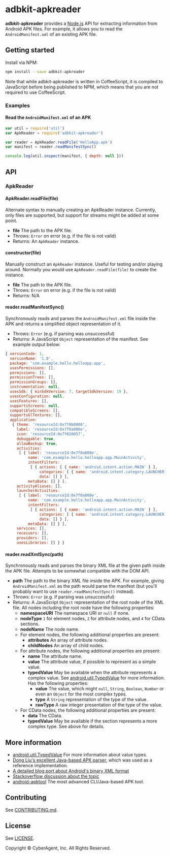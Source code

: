 # adbkit-apkreader

**adbkit-apkreader** provides a [Node.js](http://nodejs.org/) API for extracting information from Android APK files. For example, it allows you to read the `AndroidManifest.xml` of an existing APK file.

## Getting started

Install via NPM:

```bash
npm install --save adbkit-apkreader
```

Note that while adbkit-apkreader is written in CoffeeScript, it is compiled to JavaScript before being published to NPM, which means that you are not required to use CoffeeScript.

### Examples

#### Read the `AndroidManifest.xml` of an APK

```javascript
var util = require('util')
var ApkReader = require('adbkit-apkreader')

var reader = ApkReader.readFile('HelloApp.apk')
var manifest = reader.readManifestSync()

console.log(util.inspect(manifest, { depth: null }))
```

## API

### ApkReader

#### ApkReader.readFile(file)

Alternate syntax to manually creating an ApkReader instance. Currently, only files are supported, but support for streams might be added at some point.

* **file** The path to the APK file.
* Throws: `Error` on error (e.g. if the file is not valid)
* Returns: An `ApkReader` instance.

#### constructor(file)

Manually construct an `ApkReader` instance. Useful for testing and/or playing around. Normally you would use `ApkReader.readFile(file)` to create the instance.

* **file** The path to the APK file.
* Throws: `Error` on error (e.g. if the file is not valid)
* Returns: N/A

#### reader.readManifestSync()

Synchronously reads and parses the `AndroidManifest.xml` file inside the APK and returns a simplified object representation of it.

* Throws: `Error` (e.g. if parsing was unsuccessful)
* Returns: A JavaScript `Object` representation of the manifest. See example output below:

```javascript
{ versionCode: 1,
  versionName: '1.0',
  package: 'com.example.hello.helloapp.app',
  usesPermissions: [],
  permissions: [],
  permissionTrees: [],
  permissionGroups: [],
  instrumentation: null,
  usesSdk: { minSdkVersion: 7, targetSdkVersion: 19 },
  usesConfiguration: null,
  usesFeatures: [],
  supportsScreens: null,
  compatibleScreens: [],
  supportsGlTextures: [],
  application:
   { theme: 'resourceId:0x7f0b0000',
     label: 'resourceId:0x7f0a000e',
     icon: 'resourceId:0x7f020057',
     debuggable: true,
     allowBackup: true,
     activities:
      [ { label: 'resourceId:0x7f0a000e',
          name: 'com.example.hello.helloapp.app.MainActivity',
          intentFilters:
           [ { actions: [ { name: 'android.intent.action.MAIN' } ],
               categories: [ { name: 'android.intent.category.LAUNCHER' } ],
               data: [] } ],
          metaData: [] } ],
     activityAliases: [],
     launcherActivities:
      [ { label: 'resourceId:0x7f0a000e',
          name: 'com.example.hello.helloapp.app.MainActivity',
          intentFilters:
           [ { actions: [ { name: 'android.intent.action.MAIN' } ],
               categories: [ { name: 'android.intent.category.LAUNCHER' } ],
               data: [] } ],
          metaData: [] } ],
     services: [],
     receivers: [],
     providers: [],
     usesLibraries: [] } }
```

#### reader.readXmlSync(path)

Synchronously reads and parses the binary XML file at the given path inside the APK file. Attempts to be somewhat compatible with the DOM API.

* **path** The path to the binary XML file inside the APK. For example, giving `AndroidManifest.xml` as the path would parse the manifest (but you'll probably want to use `reader.readManifestSync()` instead).
* Throws: `Error` (e.g. if parsing was unsuccessful)
* Returns:  A JavaScript `Object` representation of the root node of the XML file. All nodes including the root node have the following properties:
    - **namespaceURI** The namespace URI or `null` if none.
    - **nodeType** `1` for element nodes, `2` for attribute nodes, and `4` for CData sections.
    - **nodeName** The node name.
    - For element nodes, the following additional properties are present:
        * **attributes** An array of attribute nodes.
        * **childNodes** An array of child nodes.
    - For attribute nodes, the following additional properties are present:
        * **name** The attribute name.
        * **value** The attribute value, if possible to represent as a simple value.
        * **typedValue** May be available when the attribute represents a complex value. See [android.util.TypedValue](http://developer.android.com/reference/android/util/TypedValue.html) for more information. Has the following properties:
            - **value** The value, which might `null`, `String`, `Boolean`, `Number` or even an `Object` for the most complex types.
            - **type** A `String` representation of the type of the value.
            - **rawType** A raw integer presentation of the type of the value.
    - For CData nodes, the following additional properties are present:
        * **data** The CData.
        * **typedValue** May be available if the section represents a more complex type. See above for details.

## More information

* [android.util.TypedValue](http://developer.android.com/reference/android/util/TypedValue.html) For more information about value types.
* [Dong Liu's excellent Java-based APK parser](https://github.com/xiaxiaocao/apk-parser), which was used as a reference implementation.
* [A detailed blog port about Android's binary XML format](http://justanapplication.wordpress.com/category/android/android-binary-xml/)
* [Stackoverflow discussion about the topic](http://stackoverflow.com/questions/2097813/how-to-parse-the-androidmanifest-xml-file-inside-an-apk-package)
* [android-apktool](https://code.google.com/p/android-apktool/) The most advanced CLI/Java-based APK tool.

## Contributing

See [CONTRIBUTING.md](CONTRIBUTING.md).

## License

See [LICENSE](LICENSE).

Copyright © CyberAgent, Inc. All Rights Reserved.
